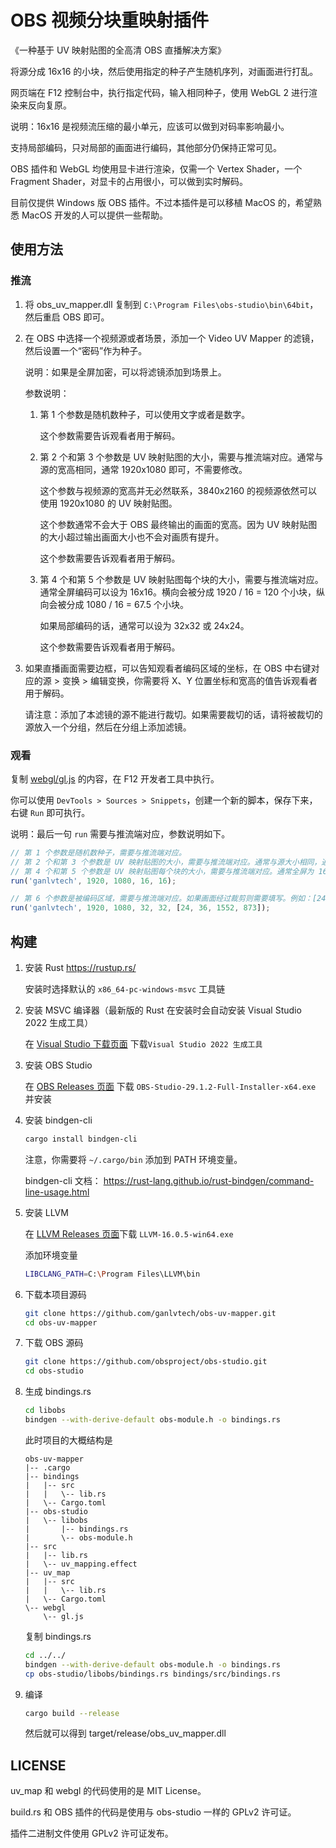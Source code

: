 # OBS 视频分块重映射插件

《一种基于 UV 映射贴图的全高清 OBS 直播解决方案》

将源分成 16x16 的小块，然后使用指定的种子产生随机序列，对画面进行打乱。

网页端在 F12 控制台中，执行指定代码，输入相同种子，使用 WebGL 2 进行渲染来反向复原。

说明：16x16 是视频流压缩的最小单元，应该可以做到对码率影响最小。

支持局部编码，只对局部的画面进行编码，其他部分仍保持正常可见。

OBS 插件和 WebGL 均使用显卡进行渲染，仅需一个 Vertex Shader，一个 Fragment Shader，对显卡的占用很小，可以做到实时解码。

目前仅提供 Windows 版 OBS 插件。不过本插件是可以移植 MacOS 的，希望熟悉 MacOS 开发的人可以提供一些帮助。

## 使用方法

### 推流

1. 将 obs_uv_mapper.dll 复制到 `C:\Program Files\obs-studio\bin\64bit`，然后重启 OBS 即可。

2. 在 OBS 中选择一个视频源或者场景，添加一个 Video UV Mapper 的滤镜，然后设置一个“密码”作为种子。

   说明：如果是全屏加密，可以将滤镜添加到场景上。

   参数说明：

   1. 第 1 个参数是随机数种子，可以使用文字或者是数字。

      这个参数需要告诉观看者用于解码。

   2. 第 2 个和第 3 个参数是 UV 映射贴图的大小，需要与推流端对应。通常与源的宽高相同，通常 1920x1080 即可，不需要修改。

      这个参数与视频源的宽高并无必然联系，3840x2160 的视频源依然可以使用 1920x1080 的 UV 映射贴图。

      这个参数通常不会大于 OBS 最终输出的画面的宽高。因为 UV 映射贴图的大小超过输出画面大小也不会对画质有提升。

      这个参数需要告诉观看者用于解码。

   3. 第 4 个和第 5 个参数是 UV 映射贴图每个块的大小，需要与推流端对应。通常全屏编码可以设为 16x16。横向会被分成 1920 / 16 = 120 个小块，纵向会被分成 1080 / 16 = 67.5 个小块。

      如果局部编码的话，通常可以设为 32x32 或 24x24。

      这个参数需要告诉观看者用于解码。

3. 如果直播画面需要边框，可以告知观看者编码区域的坐标，在 OBS 中右键对应的源 > 变换 > 编辑变换，你需要将 X、Y 位置坐标和宽高的值告诉观看者用于解码。

   请注意：添加了本滤镜的源不能进行裁切。如果需要裁切的话，请将被裁切的源放入一个分组，然后在分组上添加滤镜。

### 观看

复制 [webgl/gl.js](webgl/gl.js) 的内容，在 F12 开发者工具中执行。

你可以使用 `DevTools > Sources > Snippets`，创建一个新的脚本，保存下来，右键 `Run` 即可执行。

说明：最后一句 `run` 需要与推流端对应，参数说明如下。

```js
// 第 1 个参数是随机数种子，需要与推流端对应。
// 第 2 个和第 3 个参数是 UV 映射贴图的大小，需要与推流端对应。通常与源大小相同，通常 1920x1080 即可，不需要修改。
// 第 4 个和第 5 个参数是 UV 映射贴图每个块的大小，需要与推流端对应。通常全屏为 16x16，经过裁切为 32x32。
run('ganlvtech', 1920, 1080, 16, 16);

// 第 6 个参数是被编码区域，需要与推流端对应。如果画面经过裁剪则需要填写。例如：[24, 36, 1552, 873] 表示被编码的区域左上角坐标为 (24px, 36px)，宽度为 1552px 高度为 873px
run('ganlvtech', 1920, 1080, 32, 32, [24, 36, 1552, 873]);
```

## 构建

1. 安装 Rust https://rustup.rs/

   安装时选择默认的 `x86_64-pc-windows-msvc` 工具链

2. 安装 MSVC 编译器（最新版的 Rust 在安装时会自动安装 Visual Studio 2022 生成工具）

   在 [Visual Studio 下载页面](https://visualstudio.microsoft.com/zh-hans/downloads/#build-tools-for-visual-studio-2022)
   下载`Visual Studio 2022 生成工具`

3. 安装 OBS Studio

   在 [OBS Releases 页面](https://github.com/obsproject/obs-studio/releases)
   下载 `OBS-Studio-29.1.2-Full-Installer-x64.exe` 并安装

4. 安装 bindgen-cli

   ```bash
   cargo install bindgen-cli
   ```

   注意，你需要将 `~/.cargo/bin` 添加到 PATH 环境变量。

   bindgen-cli 文档： https://rust-lang.github.io/rust-bindgen/command-line-usage.html

5. 安装 LLVM

   在 [LLVM Releases 页面](https://github.com/llvm/llvm-project/releases)下载 `LLVM-16.0.5-win64.exe`

   添加环境变量

   ```bash
   LIBCLANG_PATH=C:\Program Files\LLVM\bin
   ```

6. 下载本项目源码

   ```bash
   git clone https://github.com/ganlvtech/obs-uv-mapper.git
   cd obs-uv-mapper
   ```

7. 下载 OBS 源码

   ```bash
   git clone https://github.com/obsproject/obs-studio.git
   cd obs-studio
   ```

8. 生成 bindings.rs

   ```bash
   cd libobs
   bindgen --with-derive-default obs-module.h -o bindings.rs
   ```

   此时项目的大概结构是

   ```plain
   obs-uv-mapper
   |-- .cargo
   |-- bindings
   |   |-- src
   |   |   \-- lib.rs
   |   \-- Cargo.toml
   |-- obs-studio
   |   \-- libobs
   |       |-- bindings.rs
   |       \-- obs-module.h
   |-- src
   |   |-- lib.rs
   |   \-- uv_mapping.effect
   |-- uv_map
   |   |-- src
   |   |   \-- lib.rs
   |   \-- Cargo.toml
   \-- webgl
       \-- gl.js
   ```

   复制 bindings.rs

   ```bash
   cd ../../
   bindgen --with-derive-default obs-module.h -o bindings.rs
   cp obs-studio/libobs/bindings.rs bindings/src/bindings.rs
   ```

9. 编译

   ```bash
   cargo build --release
   ```

   然后就可以得到 target/release/obs_uv_mapper.dll

## LICENSE

uv_map 和 webgl 的代码使用的是 MIT License。

build.rs 和 OBS 插件的代码是使用与 obs-studio 一样的 GPLv2 许可证。

插件二进制文件使用 GPLv2 许可证发布。
